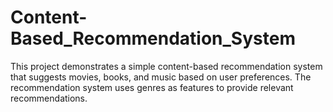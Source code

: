 # Content-Based_Recommendation_System
This project demonstrates a simple content-based recommendation system that suggests movies, books, and music based on user preferences. The recommendation system uses genres as features to provide relevant recommendations.
